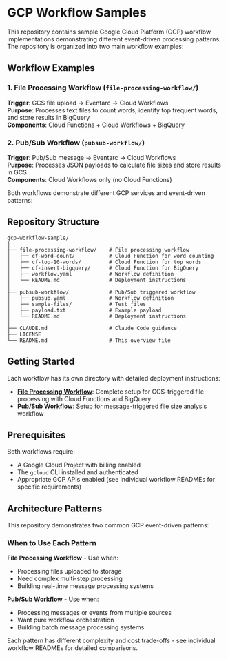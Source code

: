# GCP Workflow Samples

This repository contains sample Google Cloud Platform (GCP) workflow implementations demonstrating different event-driven processing patterns. The repository is organized into two main workflow examples:

## Workflow Examples

### 1. File Processing Workflow (`file-processing-workflow/`)
**Trigger**: GCS file upload → Eventarc → Cloud Workflows  
**Purpose**: Processes text files to count words, identify top frequent words, and store results in BigQuery  
**Components**: Cloud Functions + Cloud Workflows + BigQuery  

### 2. Pub/Sub Workflow (`pubsub-workflow/`)
**Trigger**: Pub/Sub message → Eventarc → Cloud Workflows  
**Purpose**: Processes JSON payloads to calculate file sizes and store results in GCS  
**Components**: Cloud Workflows only (no Cloud Functions)  

Both workflows demonstrate different GCP services and event-driven patterns:

## Repository Structure

```
gcp-workflow-sample/
│
├── file-processing-workflow/    # File processing workflow
│   ├── cf-word-count/           # Cloud Function for word counting
│   ├── cf-top-10-words/         # Cloud Function for top words
│   ├── cf-insert-bigquery/      # Cloud Function for BigQuery
│   ├── workflow.yaml            # Workflow definition
│   └── README.md                # Deployment instructions
│
├── pubsub-workflow/             # Pub/Sub triggered workflow
│   ├── pubsub.yaml              # Workflow definition
│   ├── sample-files/            # Test files
│   ├── payload.txt              # Example payload
│   └── README.md                # Deployment instructions
│
├── CLAUDE.md                    # Claude Code guidance
├── LICENSE
└── README.md                    # This overview file
```

## Getting Started

Each workflow has its own directory with detailed deployment instructions:

- **[File Processing Workflow](file-processing-workflow/README.md)**: Complete setup for GCS-triggered file processing with Cloud Functions and BigQuery
- **[Pub/Sub Workflow](pubsub-workflow/README.md)**: Setup for message-triggered file size analysis workflow

## Prerequisites

Both workflows require:

* A Google Cloud Project with billing enabled
* The `gcloud` CLI installed and authenticated
* Appropriate GCP APIs enabled (see individual workflow READMEs for specific requirements)

## Architecture Patterns

This repository demonstrates two common GCP event-driven patterns:

### When to Use Each Pattern

**File Processing Workflow** - Use when:
- Processing files uploaded to storage
- Need complex multi-step processing
- Building real-time message processing systems

**Pub/Sub Workflow** - Use when:
- Processing messages or events from multiple sources
- Want pure workflow orchestration
- Building batch message processing systems

Each pattern has different complexity and cost trade-offs - see individual workflow READMEs for detailed comparisons.